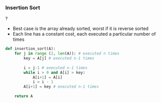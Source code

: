 ### Insertion Sort
?
- Best case is the array already sorted, worst if it is reverse sorted
- Each line has a constant cost, each executed a particular number of times
```Python
def insertion_sort(A):
	for j in range (2, len(A)): # executed n times
		key = A[j] # executed n-1 times
		
		i = j-1 # executed n-1 times
		while i > 0 and A[i] > key:
			A[i+1] = A[i]
			i = i - 1
		A[i+1] = key # executed n-1 times
		
	return A
```